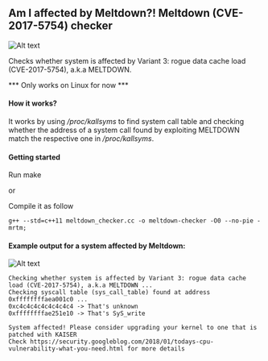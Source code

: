 ## Am I affected by Meltdown?! Meltdown (CVE-2017-5754) checker

![Alt text](https://github.com/raphaelsc/Am-I-affected-by-Meltdown/blob/master/images/melting.jpg)

Checks whether system is affected by Variant 3: rogue data cache load (CVE-2017-5754), a.k.a MELTDOWN.

*** Only works on Linux for now ***

#### How it works?
It works by using */proc/kallsyms* to find system call table and checking whether the address of a
system call found by exploiting MELTDOWN match the respective one in */proc/kallsyms*.

#### Getting started
Run make

or

Compile it as follow
```
g++ --std=c++11 meltdown_checker.cc -o meltdown-checker -O0 --no-pie -mrtm;
```

#### Example output for a system affected by Meltdown:

![Alt text](https://github.com/raphaelsc/Am-I-affected-by-Meltdown/blob/master/images/output.png)

```
Checking whether system is affected by Variant 3: rogue data cache load (CVE-2017-5754), a.k.a MELTDOWN ...
Checking syscall table (sys_call_table) found at address 0xffffffffaea001c0 ...
0xc4c4c4c4c4c4c4c4 -> That's unknown
0xffffffffae251e10 -> That's SyS_write

System affected! Please consider upgrading your kernel to one that is patched with KAISER
Check https://security.googleblog.com/2018/01/todays-cpu-vulnerability-what-you-need.html for more details
```
